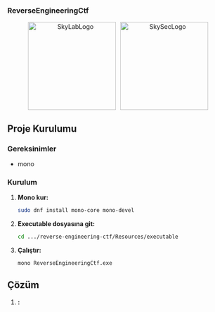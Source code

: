 ### ReverseEngineeringCtf

<div style="display: flex; justify-content: center; align-items: center; gap: 10px; text-align: center;">
  <img src="https://github.com/user-attachments/assets/3840c01c-c591-4d91-bf11-d84c815d0e8d" alt="SkyLabLogo" width="200">
  <img src="https://github.com/user-attachments/assets/eb3c0dce-2ff7-417e-9497-461a512d64a7" alt="SkySecLogo" width="200">  
</div>

## Proje Kurulumu

### Gereksinimler
- mono

### Kurulum

1. **Mono kur:**
   ```sh
   sudo dnf install mono-core mono-devel
   ```

2. **Executable dosyasına git:**
   ```sh
   cd .../reverse-engineering-ctf/Resources/executable
   ```

3. **Çalıştır:**
   ```sh
   mono ReverseEngineeringCtf.exe
   ```

## Çözüm

1. **:**
   ```sh
   
   ```
